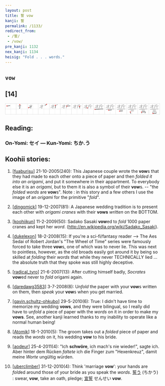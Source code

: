 ```yaml
---
layout: post
title: 誓 vow
kanji: 誓
permalink: /1133/
redirect_from:
 - /誓/
 - /vow/
pre_kanji: 1132
nex_kanji: 1134
heisig: "Fold . . . words."
---
```


## `vow`

## [14]

<div class="stroke"><img src="../images/E8AA93.png" /></div>

## Reading:

### On-Yomi: セイ &mdash; Kun-Yomi: ちか.う

## Koohii stories:

1) [<a href="http://kanji.koohii.com/profile/fuaburisu">fuaburisu</a>] 21-10-2005(240): This Japanese couple wrote the<strong> vow</strong>s that they had made to each other onto a piece of paper and then <em>folded it into an origami</em>, and put it somewhere in their appartment. To everybody else it is an <em>origami</em>, but to them it is also a symbol of their<strong> vow</strong>s. -- &quot;the <em>folded words</em> are<strong> vow</strong>s&quot;. Note : in this story and a few others I use the image of an <em>origami</em> for the primitive &quot;<em>fold</em>&quot;. 

2) [<a href="http://kanji.koohii.com/profile/dingomick">dingomick</a>] 19-12-2007(81): A Japanese wedding tradition is to present each other with <em>origami cranes</em> with their <strong>vows</strong> <em>written</em> on the BOTTOM. 

3) [<a href="http://kanji.koohii.com/profile/koohiikun">koohiikun</a>] 11-2-2009(50): Sadako Sasaki<strong> vow</strong>ed to <em>fold</em> 1000 paper cranes and kept her <em>word</em>. (<a href="http://en.wikipedia.org/wiki/Sadako_Sasaki">http://en.wikipedia.org/wiki/Sadako_Sasaki</a>). 

4) [<a href="http://kanji.koohii.com/profile/dukelexon">dukelexon</a>] 18-2-2008(15): If you&#039;re a sci-fi/fantasy reader --&gt; The Aes Sedai of Robert Jordan&#039;s &quot;The Wheel of Time&quot; series were famously forced to take three<strong> vow</strong>s, one of which was to never lie. This was next to pointless, however, as the old broads easily got around it by being so skilled at <em>folding</em> their <em>words</em> that while they never TECHNICALLY lied ... the absolute truth that they spoke was still highly deceptive. 

5) [<a href="http://kanji.koohii.com/profile/radical_tyro">radical_tyro</a>] 21-6-2007(13): After cutting himself badly, <em>Socrates</em><strong> vow</strong>ed never to <em>fold</em> origami again. 

6) [<a href="http://kanji.koohii.com/profile/daredawg3583">daredawg3583</a>] 3-7-2008(8): Un<em>fold</em> the paper with your<strong> vow</strong>s written on them, then <em>speak</em> your<strong> vow</strong>s when you get married. 

7) [<a href="http://kanji.koohii.com/profile/gavin.schultz-ohkubo">gavin.schultz-ohkubo</a>] 29-5-2010(6): True: I didn&#039;t have time to memorize my wedding <strong>vows</strong>, and they were bilingual, so I really did have to un<em>fold</em> a piece of paper with the <em>words</em> on it in order to make my <strong>vows</strong>. See, another kanji learned thanks to my inability to operate like a normal human being! 

8) [<a href="http://kanji.koohii.com/profile/Atomik">Atomik</a>] 18-1-2010(5): The groom takes out a <em>folded</em> piece of paper and reads the <em>words</em> on it, his wedding<strong> vow</strong> to his bride. 

9) [<a href="http://kanji.koohii.com/profile/aodeur">aodeur</a>] 25-4-2011(4): &quot;Ich <strong>schwöre</strong>, ich mach&#039;s nie wieder!&quot;, sagte ich. Aber hinter dem Rücken <em>faltete</em> ich die Finger zum &quot;Hexenkreuz&quot;, damit meine <em>Worte</em> ungültig würden. 

10) [<a href="http://kanji.koohii.com/profile/uberclimber">uberclimber</a>] 31-12-2010(4): Think &#039;marriage <strong>vow</strong>&#039;: your hands are <em>fold</em>ed around those of your bride as you speak the <em>words</em>.   <a href="http://jisho.org/kanji/details/誓う">誓う</a>   (ちかう) : swear,<strong> vow</strong>, take an oath, pledge;   <a href="http://jisho.org/kanji/details/宣誓">宣誓</a>   せんせい<strong> vow</strong>. 

